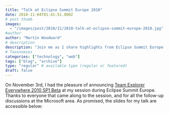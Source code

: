 ```yaml
---
title: "Talk at Eclipse Summit Europe 2010"
date: 2010-11-04T01:41:51.000Z
# post thumb
images:
  - "/images/post/2010/11/2010-talk-at-eclipse-summit-europe-2010.jpg"
#author
author: "Martin Woodward"
# description
description: "Join me as I share highlights from Eclipse Summit Europe 2010, featuring the announcement of Team Explorer Everywhere 2010 SP1 Beta."
# Taxonomies
categories: ["technology", "web"]
tags: ["blog", "archive"]
type: "regular" # available type (regular or featured)
draft: false
---
```


On November 3rd, I had the pleasure of announcing [Team Explorer Everywhere 2010 SP1 Beta](http://blogs.msdn.com/b/bharry/archive/2010/11/03/team-explorer-everywhere-2010-sp1-beta-is-available-for-download.aspx) at my session during Eclipse Summit Europe. Thanks to everyone that came along to the session, and for all the follow-up discussions at the Microsoft area. As promised, the slides for my talk are accessible below:
